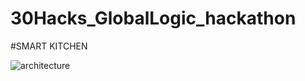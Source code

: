 # 30Hacks_GlobalLogic_hackathon

#SMART KITCHEN

![architecture](https://cloud.githubusercontent.com/assets/17586634/21764582/bbd06faa-d618-11e6-80cb-5e7ca4bb763a.PNG)

